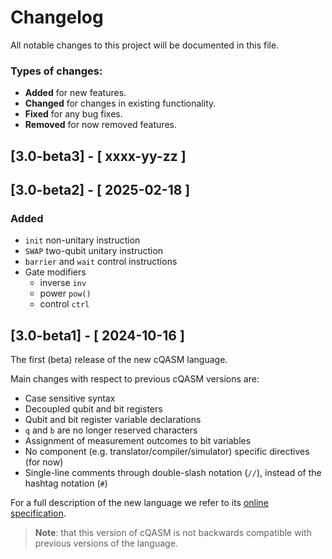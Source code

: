 # Changelog

All notable changes to this project will be documented in this file.

### Types of changes:
* **Added** for new features.
* **Changed** for changes in existing functionality.
* **Fixed** for any bug fixes.
* **Removed** for now removed features.


## [3.0-beta3] - [ xxxx-yy-zz ]



## [3.0-beta2] - [ 2025-02-18 ]

### Added

- `init` non-unitary instruction
- `SWAP` two-qubit unitary instruction
- `barrier` and `wait` control instructions
- Gate modifiers
  - inverse `inv`
  - power `pow()`
  - control `ctrl`

## [3.0-beta1] - [ 2024-10-16 ]

The first (beta) release of the new cQASM language.

Main changes with respect to previous cQASM versions are:

- Case sensitive syntax
- Decoupled qubit and bit registers
- Qubit and bit register variable declarations
- `q` and `b` are no longer reserved characters
- Assignment of measurement outcomes to bit variables
- No component (e.g. translator/compiler/simulator) specific directives (for now)
- Single-line comments through double-slash notation (`//`), instead of the hashtag notation (`#`)

For a full description of the new language we refer to its [online specification](https://qutech-delft.github.io/cQASM-spec/).

> **Note**: that this version of cQASM is not backwards compatible with previous versions of the language.